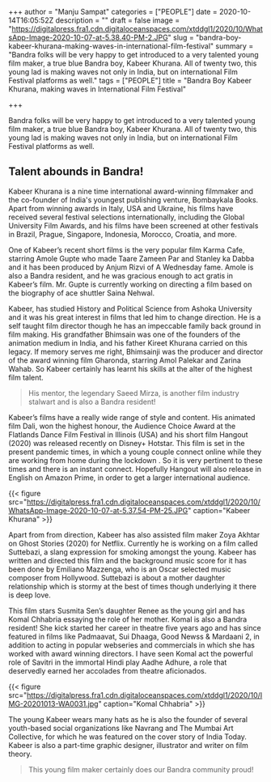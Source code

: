 +++
author = "Manju Sampat"
categories = ["PEOPLE"]
date = 2020-10-14T16:05:52Z
description = ""
draft = false
image = "https://digitalpress.fra1.cdn.digitaloceanspaces.com/xtddgl1/2020/10/WhatsApp-Image-2020-10-07-at-5.38.40-PM-2.JPG"
slug = "bandra-boy-kabeer-khurana-making-waves-in-international-film-festival"
summary = "Bandra folks will be very happy to get introduced to a very talented young film maker, a true blue Bandra boy, Kabeer Khurana. All of twenty two, this young lad is making waves not only in India, but on international Film Festival platforms as well."
tags = ["PEOPLE"]
title = "Bandra Boy Kabeer Khurana, making waves in International Film Festival"

+++


Bandra folks will be very happy to get introduced to a very talented young film maker, a true blue Bandra boy, Kabeer Khurana. All of twenty two, this young lad is making waves not only in India, but on international Film Festival platforms as well.

## Talent abounds in Bandra!

Kabeer Khurana is a nine time international award-winning filmmaker and the co-founder of India's youngest publishing venture, Bombaykala Books. Apart from winning awards in Italy, USA and Ukraine, his films have received several festival selections internationally, including the Global University Film Awards, and his films have been screened at other festivals in Brazil, Prague, Singapore, Indonesia, Morocco, Croatia, and more.

One of Kabeer’s recent short films is the very popular film Karma Cafe, starring Amole Gupte who made Taare Zameen Par and Stanley ka Dabba and it has been produced by Anjum Rizvi of A Wednesday fame. Amole is also a Bandra resident, and he was gracious enough to act gratis in Kabeer’s film. Mr. Gupte is currently working on directing a film based on the biography of ace shuttler Saina Nehwal.

Kabeer, has studied History and Political Science from Ashoka University and it was his great interest in films that led him to change direction. He is a self taught film director though he has an impeccable family back ground in film making. His grandfather Bhimsain was one of the founders of the animation medium in India, and his father Kireet Khurana carried on this legacy. If memory serves me right, Bhimsainji was the producer and director of the award winning film Gharonda, starring Amol Palekar and Zarina Wahab. So Kabeer certainly has learnt his skills at the alter of the highest film talent.

> His mentor, the legendary Saeed Mirza, is another film industry stalwart and is also a Bandra resident!

Kabeer’s films have a really wide range of style and content. His animated film Dali, won the highest honour, the Audience Choice Award at the Flatlands Dance Film Festival in Illinois (USA) and his short film Hangout (2020) was released recently on Disney+ Hotstar. This film is set in the present pandemic times, in which a young couple connect online while they are working from home during the lockdown . So it is very pertinent to these times and there is an instant connect. Hopefully Hangout will also release in English on Amazon Prime, in order to get a larger international audience.

{{< figure src="https://digitalpress.fra1.cdn.digitaloceanspaces.com/xtddgl1/2020/10/WhatsApp-Image-2020-10-07-at-5.37.54-PM-25.JPG" caption="Kabeer Khurana" >}}

Apart from from direction, Kabeer has also assisted film maker Zoya Akhtar on Ghost Stories (2020) for Netflix. Currently he is working on a film called Suttebazi, a slang expression for smoking amongst the young. Kabeer has written and directed this film and the background music score for it has been done by Emiliano Mazzenga, who is an Oscar selected music composer from Hollywood. Suttebazi is about a mother daughter relationship which is stormy at the best of times though underlying it there is deep love.

This film stars Susmita Sen’s daughter Renee as the young girl and has Komal Chhabria essaying the role of her mother. Komal is also a Bandra resident! She kick started her career in theatre five years ago and has since featured in films like Padmaavat, Sui Dhaaga, Good Newss & Mardaani 2, in addition to acting in popular webseries and commercials in which she has worked with award winning directors. I have seen Komal act the powerful role of Savitri in the immortal Hindi play Aadhe Adhure, a role that deservedly earned her accolades from theatre aficionados.

{{< figure src="https://digitalpress.fra1.cdn.digitaloceanspaces.com/xtddgl1/2020/10/IMG-20201013-WA0031.jpg" caption="Komal Chhabria" >}}

The young Kabeer wears many hats as he is also the founder of several youth-based social organizations like Navrang and The Mumbai Art Collective, for which he was featured on the cover story of India Today. Kabeer is also a part-time graphic designer, illustrator and writer on film theory.

> This young film maker certainly does our Bandra community proud!

